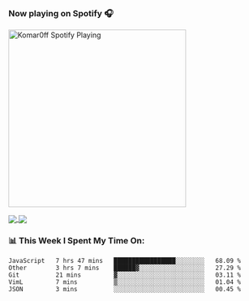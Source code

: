 ### Now playing on Spotify 🎧

[<img src="https://spotify-playing-puce.vercel.app/api/spotify" alt="Komar0ff Spotify Playing" width="350" />](https://open.spotify.com/user/s6zkxrrclsh72vtvdrqm8ttji)

<a href="https://github.com/Komar0ff/Komar0ff">
  <img align="center" src="https://github-readme-stats.vercel.app/api?username=Komar0ff&count_private=true&show_icons=true&line_height=27&count_private=true&theme=graywhite" />
</a>

<a href="https://github.com/Komar0ff?tab=repositories">
  <img align="center" src="https://github-readme-stats.vercel.app/api/top-langs/?username=Komar0ff&hide=css,html&theme=graywhite" />
</a>

### 📊 This Week I Spent My Time On:
<!--START_SECTION:waka-->
```text
JavaScript   7 hrs 47 mins   █████████████████░░░░░░░░   68.09 % 
Other        3 hrs 7 mins    ██████▓░░░░░░░░░░░░░░░░░░   27.29 % 
Git          21 mins         ▓░░░░░░░░░░░░░░░░░░░░░░░░   03.11 % 
VimL         7 mins          ▒░░░░░░░░░░░░░░░░░░░░░░░░   01.04 % 
JSON         3 mins          ░░░░░░░░░░░░░░░░░░░░░░░░░   00.45 % 
```
<!--END_SECTION:waka-->
